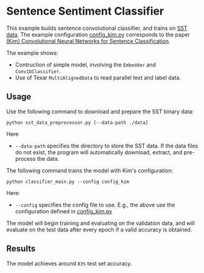 # Sentence Sentiment Classifier #

This example builds sentence convolutional classifier, and trains on [SST data](https://nlp.stanford.edu/sentiment/index.html). The example configuration [config_kim.py](./config_kim.py) corresponds to the paper 
[(Kim) Convolutional Neural Networks for Sentence Classification](https://arxiv.org/pdf/1408.5882.pdf). 

The example shows:

  * Contruction of simple model, involving the `Embedder` and `Conv1DClassifier`.
  * Use of Texar `MultiAlignedData` to read parallel text and label data. 

## Usage ##

Use the following command to download and prepare the SST binary data:

```
python sst_data_preprocessor.py [--data-path ./data]
```

Here

  * `--data-path` specifies the directory to store the SST data. If the data files do not exist, the program will automatically download, extract, and pre-process the data.

The following command trains the model with Kim's configuration:

```
python classifier_main.py --config config_kim
```

Here:

  * `--config` specifies the config file to use. E.g., the above use the configuration defined in [config_kim.py](./config_kim.py)

The model will begin training and evaluating on the validation data, and will evaluate on the test data after every epoch if a valid accuracy is obtained. 

## Results ##

The model achieves around `83%` test set accuracy.
